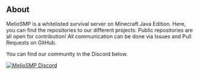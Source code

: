 ## About

MelioSMP is a whitelisted survival server on Minecraft Java Edition. 
Here, you can find the repositories to our different projects.
Public repositories are all open for contribution!
All communication can be done via Issues and Pull Requests on GitHub.

You can find our community in the Discord below.

<a href="https://discord.gg/BYfFZgKXa6">
  <img alt="MelioSMP Discord" src="https://discord.com/api/guilds/1220305758789435392/widget.png?style=banner2">
</a>
